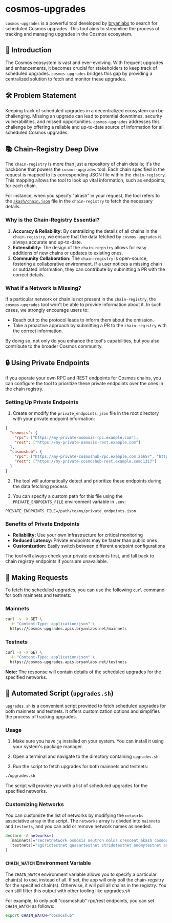 # cosmos-upgrades

`cosmos-upgrades` is a powerful tool developed by [bryanlabs](https://github.com/bryanlabs) to search for scheduled Cosmos upgrades. This tool aims to streamline the process of tracking and managing upgrades in the Cosmos ecosystem.

## 🌌 Introduction

The Cosmos ecosystem is vast and ever-evolving. With frequent upgrades and enhancements, it becomes crucial for stakeholders to keep track of scheduled upgrades. `cosmos-upgrades` bridges this gap by providing a centralized solution to fetch and monitor these upgrades.

## 🛠 Problem Statement

Keeping track of scheduled upgrades in a decentralized ecosystem can be challenging. Missing an upgrade can lead to potential downtimes, security vulnerabilities, and missed opportunities. `cosmos-upgrades` addresses this challenge by offering a reliable and up-to-date source of information for all scheduled Cosmos upgrades.

## 📚 Chain-Registry Deep Dive

The `chain-registry` is more than just a repository of chain details; it's the backbone that powers the `cosmos-upgrades` tool. Each chain specified in the request is mapped to its corresponding JSON file within the `chain-registry`. This mapping allows the tool to look up vital information, such as endpoints, for each chain.

For instance, when you specify "akash" in your request, the tool refers to the [`akash/chain.json`](https://github.com/cosmos/chain-registry/blob/master/akash/chain.json) file in the `chain-registry` to fetch the necessary details.

### Why is the Chain-Registry Essential?

1. **Accuracy & Reliability:** By centralizing the details of all chains in the `chain-registry`, we ensure that the data fetched by `cosmos-upgrades` is always accurate and up-to-date.
2. **Extensibility:** The design of the `chain-registry` allows for easy additions of new chains or updates to existing ones.
3. **Community Collaboration:** The `chain-registry` is open-source, fostering a collaborative environment. If a user notices a missing chain or outdated information, they can contribute by submitting a PR with the correct details.

### What if a Network is Missing?

If a particular network or chain is not present in the `chain-registry`, the `cosmos-upgrades` tool won't be able to provide information about it. In such cases, we strongly encourage users to:

- Reach out to the protocol leads to inform them about the omission.
- Take a proactive approach by submitting a PR to the `chain-registry` with the correct information.

By doing so, not only do you enhance the tool's capabilities, but you also contribute to the broader Cosmos community.

## 🔒 Using Private Endpoints

If you operate your own RPC and REST endpoints for Cosmos chains, you can configure the tool to prioritize these private endpoints over the ones in the chain registry.

### Setting Up Private Endpoints

1. Create or modify the `private_endpoints.json` file in the root directory with your private endpoint information:

```json
{
  "osmosis": {
    "rpc": ["https://my-private-osmosis-rpc.example.com"],
    "rest": ["https://my-private-osmosis-rest.example.com"]
  },
  "cosmoshub": {
    "rpc": ["https://my-private-cosmoshub-rpc.example.com:26657", "https://my-backup-cosmoshub-rpc.example.com:26657"],
    "rest": ["https://my-private-cosmoshub-rest.example.com:1317"]
  }
}
```

2. The tool will automatically detect and prioritize these endpoints during the data fetching process.

3. You can specify a custom path for this file using the `PRIVATE_ENDPOINTS_FILE` environment variable in `.env`:

```
PRIVATE_ENDPOINTS_FILE=/path/to/my/private_endpoints.json
```

### Benefits of Private Endpoints

- **Reliability:** Use your own infrastructure for critical monitoring
- **Reduced Latency:** Private endpoints may be faster than public ones
- **Customization:** Easily switch between different endpoint configurations

The tool will always check your private endpoints first, and fall back to chain registry endpoints if yours are unavailable.

## 🚀 Making Requests

To fetch the scheduled upgrades, you can use the following `curl` command for both mainnets and testnets:

### Mainnets

```bash
curl -s -X GET \
  -H "Content-Type: application/json" \
  https://cosmos-upgrades.apis.bryanlabs.net/mainnets
```

### Testnets

```bash
curl -s -X GET \
  -H "Content-Type: application/json" \
  https://cosmos-upgrades.apis.bryanlabs.net/testnets
```

**Note:** The response will contain details of the scheduled upgrades for the specified networks.

## 🧪 Automated Script (`upgrades.sh`)

`upgrades.sh` is a convenient script provided to fetch scheduled upgrades for both mainnets and testnets. It offers customization options and simplifies the process of tracking upgrades.

### Usage

1. Make sure you have `jq` installed on your system. You can install it using your system's package manager.

2. Open a terminal and navigate to the directory containing `upgrades.sh`.

3. Run the script to fetch upgrades for both mainnets and testnets:

```bash
./upgrades.sh
```

The script will provide you with a list of scheduled upgrades for the specified networks.

### Customizing Networks

You can customize the list of networks by modifying the `networks` associative array in the script. The `networks` array is divided into `mainnets` and `testnets`, and you can add or remove network names as needed.

```bash
declare -A networks=(
  [mainnets]="secretnetwork osmosis neutron nolus crescent akash cosmoshub sentinel stargaze omniflixhub cosmoshub terra kujira stride injective juno agoric evmos noble omny quasar dvpn onomy"
  [testnets]="agorictestnet quasartestnet stridetestnet onomytestnet axelartestnet nibirutestnet nobletestnet dydxtestnet osmosistestnet cosmoshubtestnet"
)
```

### `CHAIN_WATCH` Environment Variable

The `CHAIN_WATCH` environment variable allows you to specify a particular chain(s) to use, instead of all. If set, the app will only poll the chain-regsitry for the specified chain(s). Otherwise, it will poll all chains in the registry. You can still filter this output with other tooling like upgrades.sh

For example, to only poll "cosmoshub" rpc/rest endpoints, you can set `CHAIN_WATCH` as follows:

```bash
export CHAIN_WATCH="cosmoshub"
```
